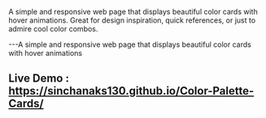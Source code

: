 A simple and responsive web page that displays beautiful color cards with hover animations. Great for design inspiration, quick references, or just to admire cool color combos.

---A simple and responsive web page that displays beautiful color cards with hover animations

## Live Demo : https://sinchanaks130.github.io/Color-Palette-Cards/
